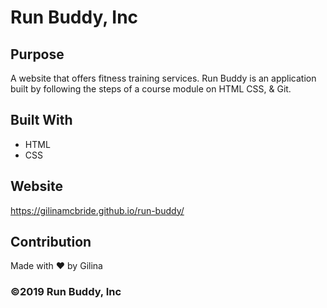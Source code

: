 # Run Buddy, Inc

## Purpose
A website that offers fitness training services. Run Buddy is an application built by following the steps of a course module on HTML CSS, & Git.

## Built With
* HTML
* CSS

## Website
https://gilinamcbride.github.io/run-buddy/

## Contribution
Made with ❤️ by Gilina

### ©️2019 Run Buddy, Inc 
